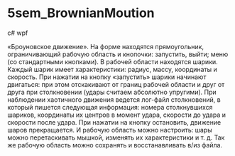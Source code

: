 # 5sem_BrownianMoution
c# wpf 

«Броуновское движение». На форме находятся прямоугольник, ограничивающий рабочую область и кнопочки: запустить, выйти; меню (со стандартными кнопками). В рабочей области находятся шарики. Каждый шарик имеет характеристики: радиус, массу, координаты и скорость. При нажатии на кнопку «запустить» шарики начинают двигаться: при этом отскакивают от границ рабочей области и друг от друга при столкновении (удары считаем абсолютно упругими). При наблюдении хаотичного движения ведется лог-файл столкновений, в который пишется следующая информация: номера столкнувшихся шариков, координаты их центров в момент удара, скорости до удара и скорости после удара. При нажатии на кнопку остановить, движение шаров прекращается. И рабочую область можно настроить: шары можно перетаскивать мышкой, изменять их характеристики и т. д. Так же рабочую область можно сохранять и восстанавливать в/из файла.
